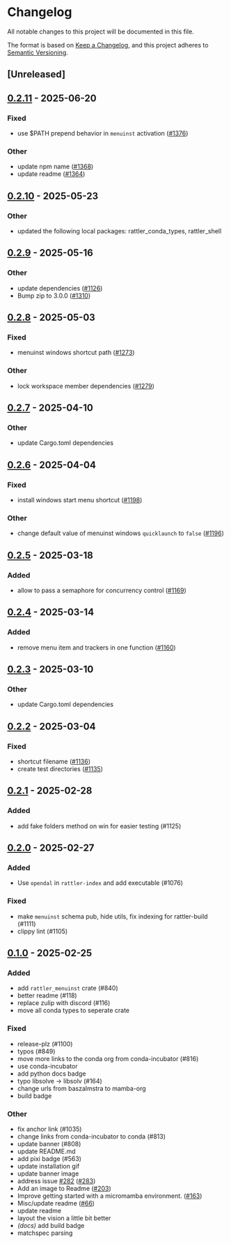 # Changelog

All notable changes to this project will be documented in this file.

The format is based on [Keep a Changelog](https://keepachangelog.com/en/1.0.0/),
and this project adheres to [Semantic Versioning](https://semver.org/spec/v2.0.0.html).

## [Unreleased]

## [0.2.11](https://github.com/conda/rattler/compare/rattler_menuinst-v0.2.10...rattler_menuinst-v0.2.11) - 2025-06-20

### Fixed

- use $PATH prepend behavior in `menuinst` activation ([#1376](https://github.com/conda/rattler/pull/1376))

### Other

- update npm name ([#1368](https://github.com/conda/rattler/pull/1368))
- update readme ([#1364](https://github.com/conda/rattler/pull/1364))

## [0.2.10](https://github.com/conda/rattler/compare/rattler_menuinst-v0.2.9...rattler_menuinst-v0.2.10) - 2025-05-23

### Other

- updated the following local packages: rattler_conda_types, rattler_shell

## [0.2.9](https://github.com/conda/rattler/compare/rattler_menuinst-v0.2.8...rattler_menuinst-v0.2.9) - 2025-05-16

### Other

- update dependencies ([#1126](https://github.com/conda/rattler/pull/1126))
- Bump zip to 3.0.0 ([#1310](https://github.com/conda/rattler/pull/1310))

## [0.2.8](https://github.com/conda/rattler/compare/rattler_menuinst-v0.2.7...rattler_menuinst-v0.2.8) - 2025-05-03

### Fixed

- menuinst windows shortcut path ([#1273](https://github.com/conda/rattler/pull/1273))

### Other

- lock workspace member dependencies ([#1279](https://github.com/conda/rattler/pull/1279))

## [0.2.7](https://github.com/conda/rattler/compare/rattler_menuinst-v0.2.6...rattler_menuinst-v0.2.7) - 2025-04-10

### Other

- update Cargo.toml dependencies

## [0.2.6](https://github.com/conda/rattler/compare/rattler_menuinst-v0.2.5...rattler_menuinst-v0.2.6) - 2025-04-04

### Fixed

- install windows start menu shortcut ([#1198](https://github.com/conda/rattler/pull/1198))

### Other

- change default value of  menuinst windows `quicklaunch` to `false` ([#1196](https://github.com/conda/rattler/pull/1196))

## [0.2.5](https://github.com/conda/rattler/compare/rattler_menuinst-v0.2.4...rattler_menuinst-v0.2.5) - 2025-03-18

### Added

- allow to pass a semaphore for concurrency control ([#1169](https://github.com/conda/rattler/pull/1169))

## [0.2.4](https://github.com/conda/rattler/compare/rattler_menuinst-v0.2.3...rattler_menuinst-v0.2.4) - 2025-03-14

### Added

- remove menu item and trackers in one function ([#1160](https://github.com/conda/rattler/pull/1160))

## [0.2.3](https://github.com/conda/rattler/compare/rattler_menuinst-v0.2.2...rattler_menuinst-v0.2.3) - 2025-03-10

### Other

- update Cargo.toml dependencies

## [0.2.2](https://github.com/conda/rattler/compare/rattler_menuinst-v0.2.1...rattler_menuinst-v0.2.2) - 2025-03-04

### Fixed

- shortcut filename ([#1136](https://github.com/conda/rattler/pull/1136))
- create test directories ([#1135](https://github.com/conda/rattler/pull/1135))

## [0.2.1](https://github.com/conda/rattler/compare/rattler_menuinst-v0.2.0...rattler_menuinst-v0.2.1) - 2025-02-28

### Added

- add fake folders method on win for easier testing (#1125)

## [0.2.0](https://github.com/conda/rattler/compare/rattler_menuinst-v0.1.0...rattler_menuinst-v0.2.0) - 2025-02-27

### Added

- Use `opendal` in `rattler-index` and add executable (#1076)

### Fixed

- make `menuinst` schema pub, hide utils, fix indexing for rattler-build (#1111)
- clippy lint (#1105)

## [0.1.0](https://github.com/conda/rattler/releases/tag/rattler_menuinst-v0.1.0) - 2025-02-25

### Added

- add `rattler_menuinst` crate (#840)
- better readme (#118)
- replace zulip with discord (#116)
- move all conda types to seperate crate

### Fixed

- release-plz (#1100)
- typos (#849)
- move more links to the conda org from conda-incubator (#816)
- use conda-incubator
- add python docs badge
- typo libsolve -> libsolv (#164)
- change urls from baszalmstra to mamba-org
- build badge

### Other

- fix anchor link (#1035)
- change links from conda-incubator to conda (#813)
- update banner (#808)
- update README.md
- add pixi badge (#563)
- update installation gif
- update banner image
- address issue [#282](https://github.com/conda/rattler/pull/282) ([#283](https://github.com/conda/rattler/pull/283))
- Add an image to Readme ([#203](https://github.com/conda/rattler/pull/203))
- Improve getting started with a micromamba environment. ([#163](https://github.com/conda/rattler/pull/163))
- Misc/update readme ([#66](https://github.com/conda/rattler/pull/66))
- update readme
- layout the vision a little bit better
- *(docs)* add build badge
- matchspec parsing
